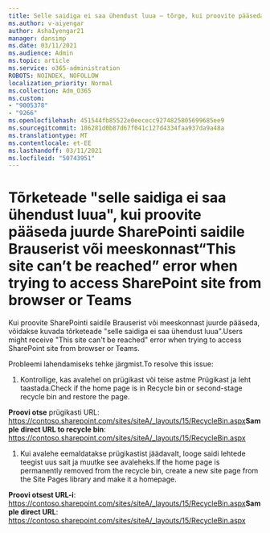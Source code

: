 ```yaml
---
title: Selle saidiga ei saa ühendust luua – tõrge, kui proovite pääseda juurde SharePointi saidile Brauserist või meeskonnast
ms.author: v-aiyengar
author: AshaIyengar21
manager: dansimp
ms.date: 03/11/2021
ms.audience: Admin
ms.topic: article
ms.service: o365-administration
ROBOTS: NOINDEX, NOFOLLOW
localization_priority: Normal
ms.collection: Adm_O365
ms.custom:
- "9005378"
- "9266"
ms.openlocfilehash: 451544fb85522e0eececc9274825805699685ee9
ms.sourcegitcommit: 186281d0b87d67f041c127d4334faa937da9a48a
ms.translationtype: MT
ms.contentlocale: et-EE
ms.lasthandoff: 03/11/2021
ms.locfileid: "50743951"
---
```

# <a name="this-site-cant-be-reached-error-when-trying-to-access-sharepoint-site-from-browser-or-teams"></a><span data-ttu-id="7f3ae-102">Tõrketeade "selle saidiga ei saa ühendust luua", kui proovite pääseda juurde SharePointi saidile Brauserist või meeskonnast</span><span class="sxs-lookup"><span data-stu-id="7f3ae-102">“This site can’t be reached” error when trying to access SharePoint site from browser or Teams</span></span>

<span data-ttu-id="7f3ae-103">Kui proovite SharePointi saidile Brauserist või meeskonnast juurde pääseda, võidakse kuvada tõrketeade "selle saidiga ei saa ühendust luua".</span><span class="sxs-lookup"><span data-stu-id="7f3ae-103">Users might receive "This site can't be reached" error when trying to access SharePoint site from browser or Teams.</span></span> 

<span data-ttu-id="7f3ae-104">Probleemi lahendamiseks tehke järgmist.</span><span class="sxs-lookup"><span data-stu-id="7f3ae-104">To resolve this issue:</span></span> 

1. <span data-ttu-id="7f3ae-105">Kontrollige, kas avalehel on prügikast või teise astme Prügikast ja leht taastada.</span><span class="sxs-lookup"><span data-stu-id="7f3ae-105">Check if the home page is in Recycle bin or second-stage recycle bin and restore the page.</span></span>

<span data-ttu-id="7f3ae-106">**Proovi otse** prügikasti URL: https://contoso.sharepoint.com/sites/siteA/_layouts/15/RecycleBin.aspx</span><span class="sxs-lookup"><span data-stu-id="7f3ae-106">**Sample direct URL to recycle bin**: https://contoso.sharepoint.com/sites/siteA/_layouts/15/RecycleBin.aspx</span></span>

1. <span data-ttu-id="7f3ae-107">Kui avalehe eemaldatakse prügikastist jäädavalt, looge saidi lehtede teegist uus sait ja muutke see avaleheks.</span><span class="sxs-lookup"><span data-stu-id="7f3ae-107">If the home page is permanently removed from the recycle bin, create a new site page from the Site Pages library and make it a homepage.</span></span> 

<span data-ttu-id="7f3ae-108">**Proovi otsest URL-i**: https://contoso.sharepoint.com/sites/siteA/_layouts/15/RecycleBin.aspx</span><span class="sxs-lookup"><span data-stu-id="7f3ae-108">**Sample direct URL**: https://contoso.sharepoint.com/sites/siteA/_layouts/15/RecycleBin.aspx</span></span>